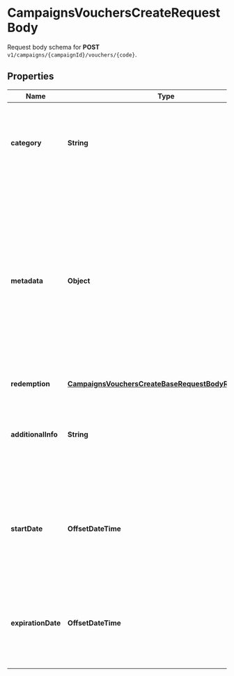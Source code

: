 

# CampaignsVouchersCreateRequestBody

Request body schema for **POST** `v1/campaigns/{campaignId}/vouchers/{code}`.

## Properties

| Name | Type | Description |
|------------ | ------------- | ------------- |
|**category** | **String** | The category assigned to the campaign. Either pass this parameter OR the &#x60;category_id&#x60;. |
|**metadata** | **Object** | The metadata object stores all custom attributes assigned to the voucher. A set of key/value pairs that you can attach to a voucher object. It can be useful for storing additional information about the voucher in a structured format. |
|**redemption** | [**CampaignsVouchersCreateBaseRequestBodyRedemption**](CampaignsVouchersCreateBaseRequestBodyRedemption.md) |  |
|**additionalInfo** | **String** | An optional field to keep any extra textual information about the code such as a code description and details. |
|**startDate** | **OffsetDateTime** | Activation timestamp defines when the voucher starts to be active in ISO 8601 format. Voucher is *inactive before* this date.  |
|**expirationDate** | **OffsetDateTime** | Expiration timestamp defines when the voucher expires in ISO 8601 format.  Voucher is *inactive after* this date. |



